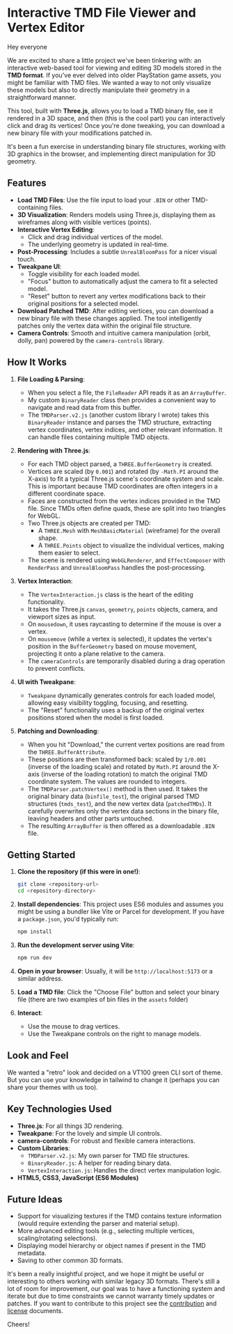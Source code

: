 # Interactive TMD File Viewer and Vertex Editor

Hey everyone

We are excited to share a little project we've been tinkering with: an interactive web-based tool for viewing and editing 3D models stored in the **TMD format**. If you've ever delved into older PlayStation game assets, you might be familiar with TMD files. We wanted a way to not only visualize these models but also to directly manipulate their geometry in a straightforward manner.

This tool, built with **Three.js**, allows you to load a TMD binary file, see it rendered in a 3D space, and then (this is the cool part) you can interactively click and drag its vertices! Once you're done tweaking, you can download a new binary file with your modifications patched in.

It's been a fun exercise in understanding binary file structures, working with 3D graphics in the browser, and implementing direct manipulation for 3D geometry.

## Features

  * **Load TMD Files**: Use the file input to load your `.BIN` or other TMD-containing files.
  * **3D Visualization**: Renders models using Three.js, displaying them as wireframes along with visible vertices (points).
  * **Interactive Vertex Editing**:
      * Click and drag individual vertices of the model.
      * The underlying geometry is updated in real-time.
  * **Post-Processing**: Includes a subtle `UnrealBloomPass` for a nicer visual touch.
  * **Tweakpane UI**:
      * Toggle visibility for each loaded model.
      * "Focus" button to automatically adjust the camera to fit a selected model.
      * "Reset" button to revert any vertex modifications back to their original positions for a selected model.
  * **Download Patched TMD**: After editing vertices, you can download a new binary file with these changes applied. The tool intelligently patches only the vertex data within the original file structure.
  * **Camera Controls**: Smooth and intuitive camera manipulation (orbit, dolly, pan) powered by the `camera-controls` library.

## How It Works

1.  **File Loading & Parsing**:

      * When you select a file, the `FileReader` API reads it as an `ArrayBuffer`.
      * My custom `BinaryReader` class then provides a convenient way to navigate and read data from this buffer.
      * The `TMDParser.v2.js` (another custom library I wrote) takes this `BinaryReader` instance and parses the TMD structure, extracting vertex coordinates, vertex indices, and other relevant information. It can handle files containing multiple TMD objects.

2.  **Rendering with Three.js**:

      * For each TMD object parsed, a `THREE.BufferGeometry` is created.
      * Vertices are scaled (by `0.001`) and rotated (by `-Math.PI` around the X-axis) to fit a typical Three.js scene's coordinate system and scale. This is important because TMD coordinates are often integers in a different coordinate space.
      * Faces are constructed from the vertex indices provided in the TMD file. Since TMDs often define quads, these are split into two triangles for WebGL.
      * Two Three.js objects are created per TMD:
          * A `THREE.Mesh` with `MeshBasicMaterial` (wireframe) for the overall shape.
          * A `THREE.Points` object to visualize the individual vertices, making them easier to select.
      * The scene is rendered using `WebGLRenderer`, and `EffectComposer` with `RenderPass` and `UnrealBloomPass` handles the post-processing.

3.  **Vertex Interaction**:

      * The `VertexInteraction.js` class is the heart of the editing functionality.
      * It takes the Three.js `canvas`, `geometry`, `points` objects, camera, and viewport sizes as input.
      * On `mousedown`, it uses raycasting to determine if the mouse is over a vertex.
      * On `mousemove` (while a vertex is selected), it updates the vertex's position in the `BufferGeometry` based on mouse movement, projecting it onto a plane relative to the camera.
      * The `cameraControls` are temporarily disabled during a drag operation to prevent conflicts.

4.  **UI with Tweakpane**:

      * `Tweakpane` dynamically generates controls for each loaded model, allowing easy visibility toggling, focusing, and resetting.
      * The "Reset" functionality uses a backup of the original vertex positions stored when the model is first loaded.

5.  **Patching and Downloading**:

      * When you hit "Download," the current vertex positions are read from the `THREE.BufferAttribute`.
      * These positions are then transformed back: scaled by `1/0.001` (inverse of the loading scale) and rotated by `Math.PI` around the X-axis (inverse of the loading rotation) to match the original TMD coordinate system. The values are rounded to integers.
      * The `TMDParser.patchVertex()` method is then used. It takes the original binary data (`binfile_test`), the original parsed TMD structures (`tmds_test`), and the new vertex data (`patchedTMDs`). It carefully overwrites only the vertex data sections in the binary file, leaving headers and other parts untouched.
      * The resulting `ArrayBuffer` is then offered as a downloadable `.BIN` file.

## Getting Started

1.  **Clone the repository (if this were in one\!)**:
    ```bash
    git clone <repository-url>
    cd <repository-directory>
    ```
2.  **Install dependencies**:
    This project uses ES6 modules and assumes you might be using a bundler like Vite or Parcel for development. If you have a `package.json`, you'd typically run:
    ```bash
    npm install
    ```
3.  **Run the development server using Vite**:
    ```bash
    npm run dev
    ```
    
4.  **Open in your browser**:
    Usually, it will be `http://localhost:5173` or a similar address.
5.  **Load a TMD file**: Click the "Choose File" button and select your binary file (there are two examples of bin files in the `assets` folder)
6.  **Interact**:
      * Use the mouse to drag vertices.
      * Use the Tweakpane controls on the right to manage models.

## Look and Feel
We wanted a "retro" look and decided on a VT100 green CLI sort of theme. But you can use your knowledge in tailwind to change it (perhaps you can share your themes with us too).

## Key Technologies Used

  * **Three.js**: For all things 3D rendering.
  * **Tweakpane**: For the lovely and simple UI controls.
  * **camera-controls**: For robust and flexible camera interactions.
  * **Custom Libraries**:
      * `TMDParser.v2.js`: My own parser for TMD file structures.
      * `BinaryReader.js`: A helper for reading binary data.
      * `VertexInteraction.js`: Handles the direct vertex manipulation logic.
  * **HTML5, CSS3, JavaScript (ES6 Modules)**

## Future Ideas

  * Support for visualizing textures if the TMD contains texture information (would require extending the parser and material setup).
  * More advanced editing tools (e.g., selecting multiple vertices, scaling/rotating selections).
  * Displaying model hierarchy or object names if present in the TMD metadata.
  * Saving to other common 3D formats.

It's been a really insightful project, and we hope it might be useful or interesting to others working with similar legacy 3D formats. There's still a lot of room for improvement, our goal was to have a functioning system and iterate but due to time constraints we cannot warranty timely updates or patches. If you want to contribute to this project see the [contribution](CONTRIBUTING.md) and [license](LICENSE.md) documents.

Cheers!